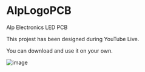 # AlpLogoPCB
Alp Electronics LED PCB

This projest has been designed during YouTube Live. 

You can download and use it on your own.

![image](https://user-images.githubusercontent.com/10106458/170840467-18b433fc-06fc-40c7-a512-a2bea2749886.png)

